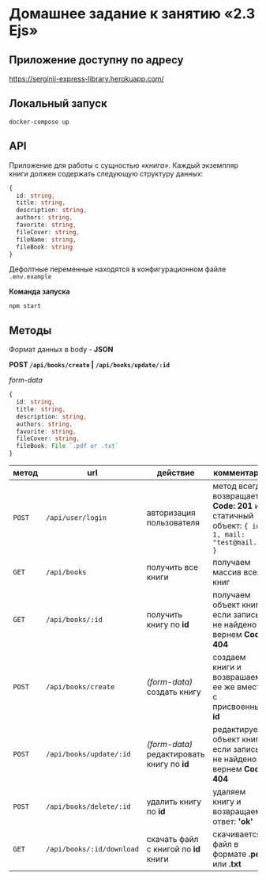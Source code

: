 # Домашнее задание к занятию «2.3 Ejs»

## Приложение доступну по адресу

https://serginij-express-library.herokuapp.com/

## Локальный запуск

`docker-compose up`

## API

Приложение для работы с сущностью _«книга»_. Каждый экземпляр книги должен содержать следующую структуру данных:

```typescript
{
  id: string,
  title: string,
  description: string,
  authors: string,
  favorite: string,
  fileCover: string,
  fileName: string,
  fileBook: string
}
```

Дефолтные переменные находятся в конфигурационном файле `.env.example`

**Команда запуска**

`npm start`

## Методы

Формат данных в body - **JSON**

**POST `/api/books/create` | `/api/books/update/:id`**

_form-data_

```typescript
{
  id: string,
  title: string,
  description: string,
  authors: string,
  favorite: string,
  fileCover: string,
  fileBook: File `.pdf or .txt`
}
```

| метод  | url                       | действие                                    | комментарий                                                                                 |
| ------ | ------------------------- | ------------------------------------------- | ------------------------------------------------------------------------------------------- |
| `POST` | `/api/user/login`         | авторизация пользователя                    | метод всегда возвращает **Code: 201** и статичный объект: `{ id: 1, mail: "test@mail.ru" }` |
| `GET`  | `/api/books`              | получить все книги                          | получаем массив всех книг                                                                   |
| `GET`  | `/api/books/:id`          | получить книгу по **id**                    | получаем объект книги, если запись не найдено вернем **Code: 404**                          |
| `POST` | `/api/books/create`       | _(form-data)_ создать книгу                 | создаем книги и возврашаем ее же вместе с присвоенным **id**                                |
| `POST` | `/api/books/update/:id`   | _(form-data)_ редактировать книгу по **id** | редактируем объект книги, если запись не найдено вернем **Code: 404**                       |
| `POST` | `/api/books/delete/:id`   | удалить книгу по **id**                     | удаляем книгу и возвращаем ответ: **'ok'**                                                  |
| `GET`  | `/api/books/:id/download` | скачать файл с книгой по **id** книги       | скачивается файл в формате **.pdf** или **.txt**                                            |
